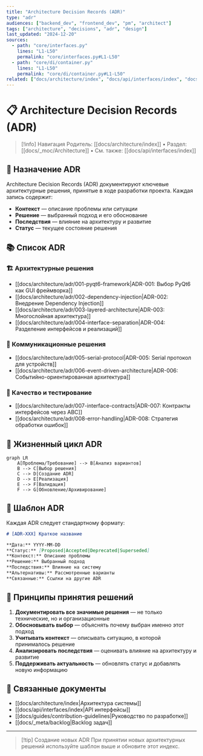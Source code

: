 ```yaml
---
title: "Architecture Decision Records (ADR)"
type: "adr"
audiences: ["backend_dev", "frontend_dev", "pm", "architect"]
tags: ["architecture", "decisions", "adr", "design"]
last_updated: "2024-12-20"
sources:
  - path: "core/interfaces.py"
    lines: "L1-L50"
    permalink: "core/interfaces.py#L1-L50"
  - path: "core/di/container.py"
    lines: "L1-L50"
    permalink: "core/di/container.py#L1-L50"
related: ["docs/architecture/index", "docs/api/interfaces/index", "docs/guides/contribution-guidelines"]
---
```


# 📋 Architecture Decision Records (ADR)

> [!info] Навигация
> Родитель: [[docs/architecture/index]] • Раздел: [[docs/_moc/Architecture]] • См. также: [[docs/api/interfaces/index]]

## 🎯 Назначение ADR

Architecture Decision Records (ADR) документируют ключевые архитектурные решения, принятые в ходе разработки проекта. Каждая запись содержит:

- **Контекст** — описание проблемы или ситуации
- **Решение** — выбранный подход и его обоснование
- **Последствия** — влияние на архитектуру и развитие
- **Статус** — текущее состояние решения

## 📚 Список ADR

### 🏗️ Архитектурные решения

- [[docs/architecture/adr/001-pyqt6-framework|ADR-001: Выбор PyQt6 как GUI фреймворка]]
- [[docs/architecture/adr/002-dependency-injection|ADR-002: Внедрение Dependency Injection]]
- [[docs/architecture/adr/003-layered-architecture|ADR-003: Многослойная архитектура]]
- [[docs/architecture/adr/004-interface-separation|ADR-004: Разделение интерфейсов и реализаций]]

### 🔌 Коммуникационные решения

- [[docs/architecture/adr/005-serial-protocol|ADR-005: Serial протокол для устройств]]
- [[docs/architecture/adr/006-event-driven-architecture|ADR-006: Событийно-ориентированная архитектура]]

### 🧪 Качество и тестирование

- [[docs/architecture/adr/007-interface-contracts|ADR-007: Контракты интерфейсов через ABC]]
- [[docs/architecture/adr/008-error-handling|ADR-008: Стратегия обработки ошибок]]

## 🔄 Жизненный цикл ADR

```mermaid
graph LR
    A[Проблема/Требование] --> B[Анализ вариантов]
    B --> C[Выбор решения]
    C --> D[Создание ADR]
    D --> E[Реализация]
    E --> F[Валидация]
    F --> G[Обновление/Архивирование]
```

## 📝 Шаблон ADR

Каждая ADR следует стандартному формату:

```markdown
# [ADR-XXX] Краткое название

**Дата:** YYYY-MM-DD
**Статус:** [Proposed|Accepted|Deprecated|Superseded]
**Контекст:** Описание проблемы
**Решение:** Выбранный подход
**Последствия:** Влияние на систему
**Альтернативы:** Рассмотренные варианты
**Связанные:** Ссылки на другие ADR
```

## 🎯 Принципы принятия решений

1. **Документировать все значимые решения** — не только технические, но и организационные
2. **Обосновывать выбор** — объяснять почему выбран именно этот подход
3. **Учитывать контекст** — описывать ситуацию, в которой принималось решение
4. **Анализировать последствия** — оценивать влияние на архитектуру и развитие
5. **Поддерживать актуальность** — обновлять статус и добавлять новую информацию

## 🔗 Связанные документы

- [[docs/architecture/index|Архитектура системы]]
- [[docs/api/interfaces/index|API интерфейсы]]
- [[docs/guides/contribution-guidelines|Руководство по разработке]]
- [[docs/_meta/backlog|Backlog задач]]

---

> [!tip] Создание новых ADR
> При принятии новых архитектурных решений используйте шаблон выше и обновите этот индекс.
